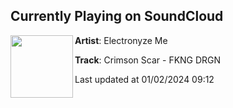 ## Currently Playing on SoundCloud

[<img align="left" width="100" src="https://i1.sndcdn.com/artworks-9zf8wmjMWBfWs29P-Vj9zgw-t500x500.jpg">](https://soundcloud.com/electronyze-me/crimson-scar-fkng-drgn-1)

**Artist**: Electronyze Me 

**Track**: Crimson Scar - FKNG DRGN

Last updated at 01/02/2024 09:12
